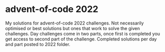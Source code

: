 # advent-of-code 2022
My solutions for advent-of-code 2022 challenges. Not necessarily optimised or best solutions but ones that work to solve the given challenges.
Day challenges come in two parts, once first is completed you get access to second part of the challenge. Completed solutions per day and part posted to 2022 folder. 
